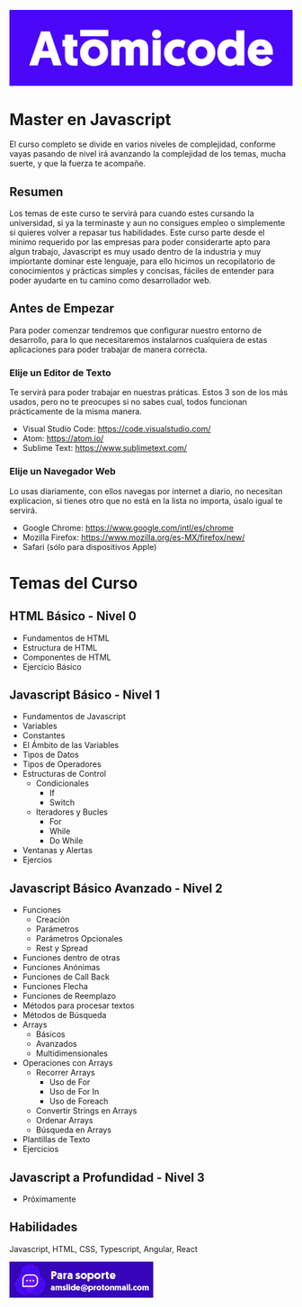 
![Logo](./Curso/Config/logo.png)


# Master en Javascript

El curso completo se divide en varios niveles de complejidad, conforme vayas
pasando de nivel irá avanzando la complejidad de los temas, mucha suerte, y
que la fuerza te acompañe.

## Resumen
Los temas de este curso te servirá para cuando estes
cursando la universidad, si ya la terminaste y aun no consigues
empleo o simplemente si quieres volver a repasar tus habilidades.
Este curso parte desde el minimo requerido por las empresas para poder 
considerarte apto para algun trabajo, Javascript es muy usado dentro 
de la industria y muy impiortante dominar este lenguaje, para ello hicimos
un recopilatorio de conocimientos y prácticas simples y concisas, 
fáciles de entender para poder ayudarte en tu camino como desarrollador web.


## Antes de Empezar
Para poder comenzar tendremos que configurar nuestro entorno de desarrollo, para lo que necesitaremos instalarnos 
cualquiera de estas aplicaciones para poder trabajar de manera correcta.

### Elije un Editor de Texto
Te servirá para poder trabajar en nuestras práticas. Estos 3 son de los más usados, pero no te preocupes si no sabes cual, todos funcionan
prácticamente de la misma manera.
- Visual Studio Code: https://code.visualstudio.com/
- Atom: https://atom.io/
- Sublime Text: https://www.sublimetext.com/

### Elije un Navegador Web
Lo usas diariamente, con ellos navegas por internet a diario, no necesitan explicacion, 
si tienes otro que no está en la lista no importa, úsalo igual te servirá.
- Google Chrome: https://www.google.com/intl/es/chrome
- Mozilla Firefox: https://www.mozilla.org/es-MX/firefox/new/
- Safari (sólo para dispositivos Apple)

# Temas del Curso 
## HTML Básico - Nivel 0
- Fundamentos de HTML
- Estructura de HTML
- Componentes de HTML
- Ejercicio Básico
## Javascript Básico - Nivel 1
- Fundamentos de Javascript
- Variables
- Constantes
- El Ámbito de las Variables
- Tipos de Datos
- Tipos de Operadores
- Estructuras de Control
    - Condicionales
        - If
        - Switch
    - Iteradores y Bucles
        - For
        - While
        - Do While
- Ventanas y Alertas
- Ejercios
## Javascript Básico Avanzado - Nivel 2
- Funciones
    - Creación
    - Parámetros
    - Parámetros Opcionales
    - Rest y Spread
- Funciones dentro de otras
- Funciones Anónimas
- Funciones de Call Back
- Funciones Flecha
- Funciones de Reemplazo
- Métodos para procesar textos
- Métodos de Búsqueda
- Arrays
    - Básicos
    - Avanzados
    - Multidimensionales
- Operaciones con Arrays
    - Recorrer Arrays
        - Uso de For
        - Uso de For In
        - Uso de Foreach
    - Convertir Strings en Arrays
    - Ordenar Arrays
    - Búsqueda en Arrays
- Plantillas de Texto
- Ejercicios
## Javascript a Profundidad - Nivel 3
- Próximamente




## Habilidades
Javascript, HTML, CSS, Typescript, Angular, React


![Logo](./Curso/Config/email2.png)
